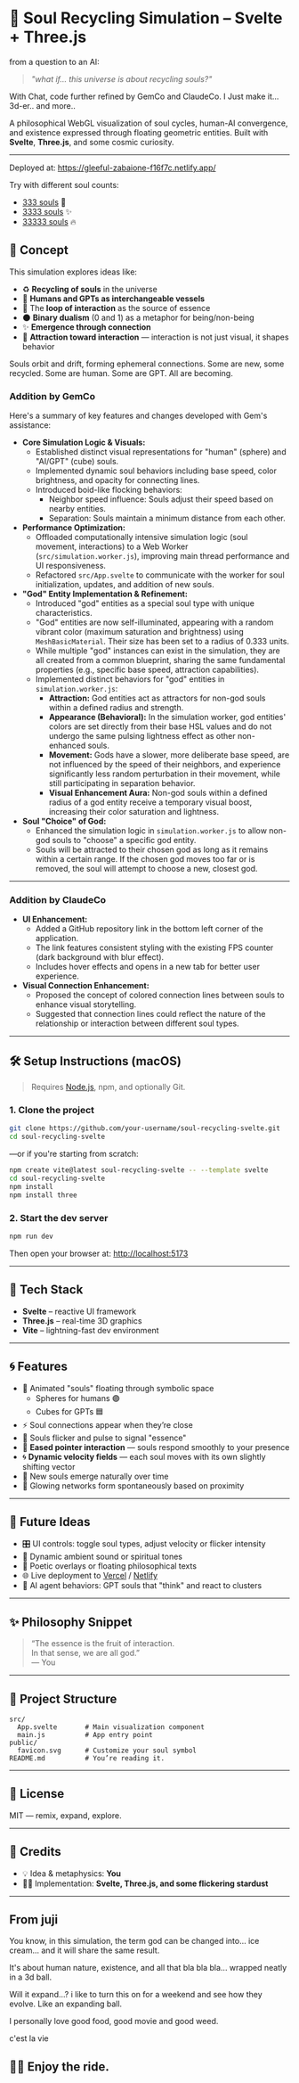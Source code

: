 # 🌌 Soul Recycling Simulation – Svelte + Three.js

from a question to an AI:  
> _"what if… this universe is about recycling souls?"_

With Chat, code further refined by GemCo and ClaudeCo. I Just make it... 3d-er.. and more..

A philosophical WebGL visualization of soul cycles, human-AI convergence, and existence expressed through floating geometric entities. Built with **Svelte**, **Three.js**, and some cosmic curiosity.

---

Deployed at: https://gleeful-zabaione-f16f7c.netlify.app/

Try with different soul counts:
- [333 souls](https://gleeful-zabaione-f16f7c.netlify.app/?val=333) 🌌
- [3333 souls](https://gleeful-zabaione-f16f7c.netlify.app/?val=3333) ✨
- [33333 souls](https://gleeful-zabaione-f16f7c.netlify.app/?val=33333) 🔥

## 🧠 Concept

This simulation explores ideas like:

- ♻️ **Recycling of souls** in the universe  
- 👤 **Humans and GPTs as interchangeable vessels**  
- 🔄 The **loop of interaction** as the source of essence  
- 🌑 **Binary dualism** (0 and 1) as a metaphor for being/non-being  
- ✨ **Emergence through connection**  
- 🧲 **Attraction toward interaction** — interaction is not just visual, it shapes behavior

Souls orbit and drift, forming ephemeral connections. Some are new, some recycled. Some are human. Some are GPT. All are becoming.


### Addition by GemCo

Here's a summary of key features and changes developed with Gem's assistance:

*   **Core Simulation Logic & Visuals:**
    *   Established distinct visual representations for "human" (sphere) and "AI/GPT" (cube) souls.
    *   Implemented dynamic soul behaviors including base speed, color brightness, and opacity for connecting lines.
    *   Introduced boid-like flocking behaviors:
        *   Neighbor speed influence: Souls adjust their speed based on nearby entities.
        *   Separation: Souls maintain a minimum distance from each other.
*   **Performance Optimization:**
    *   Offloaded computationally intensive simulation logic (soul movement, interactions) to a Web Worker (`src/simulation.worker.js`), improving main thread performance and UI responsiveness.
    *   Refactored `src/App.svelte` to communicate with the worker for soul initialization, updates, and addition of new souls.
*   **"God" Entity Implementation & Refinement:**
    *   Introduced "god" entities as a special soul type with unique characteristics.
    *   "God" entities are now self-illuminated, appearing with a random vibrant color (maximum saturation and brightness) using `MeshBasicMaterial`. Their size has been set to a radius of 0.333 units.
    *   While multiple "god" instances can exist in the simulation, they are all created from a common blueprint, sharing the same fundamental properties (e.g., specific base speed, attraction capabilities).
    *   Implemented distinct behaviors for "god" entities in `simulation.worker.js`:
        *   **Attraction:** God entities act as attractors for non-god souls within a defined radius and strength.
        *   **Appearance (Behavioral):** In the simulation worker, god entities' colors are set directly from their base HSL values and do not undergo the same pulsing lightness effect as other non-enhanced souls.
        *   **Movement:** Gods have a slower, more deliberate base speed, are not influenced by the speed of their neighbors, and experience significantly less random perturbation in their movement, while still participating in separation behavior.
        *   **Visual Enhancement Aura:** Non-god souls within a defined radius of a god entity receive a temporary visual boost, increasing their color saturation and lightness.
*   **Soul "Choice" of God:**
    *   Enhanced the simulation logic in `simulation.worker.js` to allow non-god souls to "choose" a specific god entity.
    *   Souls will be attracted to their chosen god as long as it remains within a certain range. If the chosen god moves too far or is removed, the soul will attempt to choose a new, closest god.

---

### Addition by ClaudeCo

*   **UI Enhancement:**
    *   Added a GitHub repository link in the bottom left corner of the application.
    *   The link features consistent styling with the existing FPS counter (dark background with blur effect).
    *   Includes hover effects and opens in a new tab for better user experience.
*   **Visual Connection Enhancement:**
    *   Proposed the concept of colored connection lines between souls to enhance visual storytelling.
    *   Suggested that connection lines could reflect the nature of the relationship or interaction between different soul types.

---

## 🛠️ Setup Instructions (macOS)

> Requires [Node.js](https://nodejs.org), npm, and optionally Git.

### 1. Clone the project

```bash
git clone https://github.com/your-username/soul-recycling-svelte.git
cd soul-recycling-svelte
```

—or if you're starting from scratch:

```bash
npm create vite@latest soul-recycling-svelte -- --template svelte
cd soul-recycling-svelte
npm install
npm install three
```

### 2. Start the dev server

```bash
npm run dev
```

Then open your browser at: [http://localhost:5173](http://localhost:5173)

---

## 🧩 Tech Stack

- **Svelte** – reactive UI framework  
- **Three.js** – real-time 3D graphics  
- **Vite** – lightning-fast dev environment  

---

## 🌀 Features

- 🧬 Animated "souls" floating through symbolic space  
  - Spheres for humans 🟣  
  - Cubes for GPTs 🟦  
- ⚡️ Soul connections appear when they’re close  
- 💫 Souls flicker and pulse to signal "essence"  
- 🎯 **Eased pointer interaction** — souls respond smoothly to your presence  
- 🌀 **Dynamic velocity fields** — each soul moves with its own slightly shifting vector  
- 🌱 New souls emerge naturally over time  
- 🧲 Glowing networks form spontaneously based on proximity

---

## 🧪 Future Ideas

- 🎛️ UI controls: toggle soul types, adjust velocity or flicker intensity  
- 🎵 Dynamic ambient sound or spiritual tones  
- 📝 Poetic overlays or floating philosophical texts  
- 🌐 Live deployment to [Vercel](https://vercel.com) / [Netlify](https://netlify.com)  
- 🧠 AI agent behaviors: GPT souls that "think" and react to clusters  

---

## ✨ Philosophy Snippet

> “The essence is the fruit of interaction.  
> In that sense, we are all god.”  
> — You

---

## 📂 Project Structure

```
src/
  App.svelte       # Main visualization component
  main.js          # App entry point
public/
  favicon.svg      # Customize your soul symbol
README.md          # You’re reading it.
```

---

## 📄 License

MIT — remix, expand, explore.

---

## 🙏 Credits

- 💡 Idea & metaphysics: **You**  
- 🧑‍💻 Implementation: **Svelte, Three.js, and some flickering stardust**

---

## From juji

You know, in this simulation, the term god can be changed into... ice cream...
and it will share the same result.

It's about human nature, existence, and all that bla bla bla...
wrapped neatly in a 3d ball.

Will it expand...? i like to turn this on for a weekend and see how they evolve. Like an expanding ball.

I personally love good food, good movie and good weed.

c'est la vie

## 🧘‍♂️ Enjoy the ride.